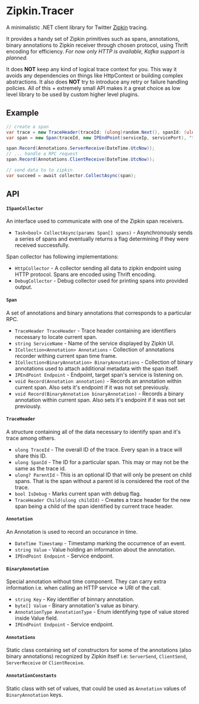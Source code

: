 # Zipkin.Tracer

A minimalistic .NET client library for Twitter [Zipkin](http://zipkin.io/) tracing.

It provides a handy set of Zipkin primitives such as spans, annotations, binary annotations to Zipkin receiver through chosen protocol, using Thrift encoding for efficiency. *For now only HTTP is available, Kafka support is planned.*

It does **NOT** keep any kind of logical trace context for you. This way it avoids any dependencies on things like HttpContext or building complex abstractions. It also does **NOT** try to introduce any retry or failure handling policies. All of this + extremely small API makes it a great choice as low level library to be used by custom higher level plugins.

## Example

```csharp
// create a span
var trace = new TraceHeader(traceId: (ulong)random.Next(), spanId: (ulong)random.Next());
var span = new Span(traceId, new IPEndPoint(serviceIp, servicePort), "test-service");

span.Record(Annotations.ServerReceive(DateTime.UtcNow));
// ... handle a RPC request
span.Record(Annotations.ClientReceive(DateTime.UtcNow));

// send data to to zipkin
var succeed = await collector.CollectAsync(span);
```

## API

#### `ISpanCollector`

An interface used to communicate with one of the Zipkin span receivers.

- `Task<bool> CollectAsync(params Span[] spans)` - Asynchronously sends a series of spans and eventually returns a flag determining if they were received successfully.

Span collector has following implementations:

- `HttpCollector` - A collector sending all data to zipkin endpoint using HTTP protocol. Spans are encoded using Thrift encoding.
- `DebugCollector` - Debug collector used for printing spans into provided output.

#### `Span`

A set of annotations and binary annotations that corresponds to a particular RPC.

- `TraceHeader TraceHeader` - Trace header containing are identifiers necessary to locate current span.
- `string ServiceName` - Name of the service displayed by Zipkin UI.
- `ICollection<Annotation> Annotations` - Collection of annotations recorder withing current span time frame.
- `ICollection<BinaryAnnotation> BinaryAnnotations` - Collection of binary annotations used to attach additional metadata with the span itself.
- `IPEndPoint Endpoint` - Endpoint, target span's service is listening on.
- `void Record(Annotation annotation)` - Records an annotation within current span. Also sets it's endpoint if it was not set previously.
- `void Record(BinaryAnnotation binaryAnnotation)` - Records a binary annotation within current span. Also sets it's endpoint if it was not set previously.

#### `TraceHeader`

A structure containing all of the data necessary to identify span and it's trace among others.

- `ulong TraceId` - The overall ID of the trace. Every span in a trace will share this ID.
- `ulong SpanId` - The ID for a particular span. This may or may not be the same as the trace id.
- `ulong? ParentId` - This is an optional ID that will only be present on child spans. That is the span without a parent id is considered the root of the trace.
- `bool IsDebug` - Marks current span with debug flag.
- `TraceHeader Child(ulong childId)` - Creates a trace header for the new span being a child of the span identified by current trace header.

#### `Annotation`

An Annotation is used to record an occurance in time.

- `DateTime Timestamp` - Timestamp marking the occurrence of an event.
- `string Value` - Value holding an information about the annotation.
- `IPEndPoint Endpoint` - Service endpoint.

#### `BinaryAnnotation`

Special annotation without time component. They can carry extra information i.e. when calling an HTTP service &rArr; URI of the call.

- `string Key` - Key identifier of binnary annotation.
- `byte[] Value` - Binary annotation's value as binary.
- `AnnotationType AnnotationType` - Enum identifying type of value stored inside Value field.
- `IPEndPoint Endpoint` - Service endpoint.

#### `Annotations`

Static class containing set of constructors for some of the annotations (also binary annotations) recognized by Zipkin itself i.e: `ServerSend`, `ClientSend`, `ServerReceive` or `ClientReceive`.

#### `AnnotationConstants`

Static class with set of values, that could be used as `Annotation` values of `BinaryAnnotation` keys.
